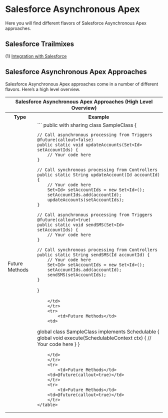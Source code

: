 # Salesforce Asynchronous Apex

Here you will find different flavors of Salesforce Asynchronous Apex approaches.

## Salesforce Trailmixes
(1) <a href="https://trailhead.salesforce.com/en/users/00550000006G25XAAS/trailmixes/integration-with-salesforce" target="_blank" alt="Integration with Salesforce">Integration with Salesforce</a><br/>

## Salesforce Asynchronous Apex Approaches
Salesforce Asynchronous Apex approaches come in a number of different flavors. Here’s a high level overview.

<table>
	<tr>
		<th colspan="7">Salesforce Asynchronous Apex Approaches (High Level Overview)</th>
	</tr>
	<tr>
		<th>Type</th>
    <th>Example</th>
	</tr>
	<tr>
		<td>Future Methods</td>
    <td>
```
public with sharing class SampleClass {

    // Call asynchronous processing from Triggers
    @future(callout=false)
    public static void updateAccounts(Set<Id> setAccountIds) {
        // Your code here
    }

    // Call synchronous processing from Controllers
    public static String updateAccount(Id accountId) {
        // Your code here
        Set<Id> setAccountIds = new Set<Id>();
        setAccountIds.add(accountId);
        updateAccounts(setAccountIds);
    }

    // Call asynchronous processing from Triggers
    @future(callout=true)
    public static void sendSMS(Set<Id> setAccountIds) {
        // Your code here
    }
    
    // Call synchronous processing from Controllers
    public static String sendSMS(Id accountId) {
        // Your code here
        Set<Id> setAccountIds = new Set<Id>();
        setAccountIds.add(accountId);
        sendSMS(setAccountIds);
    }

}      
```      
    </td>
	</tr>
	<tr>
		<td>Future Methods</td>
    <td>
```
global class SampleClass implements Schedulable {
	global void execute(SchedulableContext ctx) {
        // Your code here
    }
}
```
    </td>
	</tr>
	<tr>
		<td>Future Methods</td>
    <td>@future(callout=true)</td>
	</tr>
	<tr>
		<td>Future Methods</td>
    <td>@future(callout=true)</td>
	</tr>
</table>
